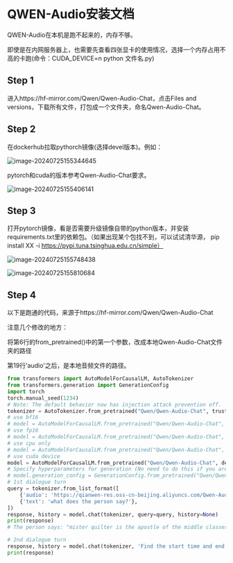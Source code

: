 # QWEN-Audio安装文档

QWEN-Audio在本机是跑不起来的，内存不够。

即使是在内网服务器上，也需要先查看四张显卡的使用情况，选择一个内存占用不高的卡跑(命令：CUDA_DEVICE=n python 文件名.py)

## Step 1 

进入https://hf-mirror.com/Qwen/Qwen-Audio-Chat，点击Files and versions，下载所有文件，打包成一个文件夹，命名Qwen-Audio-Chat。

## Step 2 

在dockerhub拉取pythorch镜像(选择devel版本)。例如：

![image-20240725155344645](C:\Users\jdsxj\AppData\Roaming\Typora\typora-user-images\image-20240725155344645.png)

pytorch和cuda的版本参考Qwen-Audio-Chat要求。

![image-20240725155406141](C:\Users\jdsxj\AppData\Roaming\Typora\typora-user-images\image-20240725155406141.png)

## Step 3 

打开pytorch镜像，看是否需要升级镜像自带的python版本，并安装requirements.txt里的依赖包。（如果出现某个包找不到，可以试试清华源， pip install XX -i https://pypi.tuna.tsinghua.edu.cn/simple）

![image-20240725155748438](C:\Users\jdsxj\AppData\Roaming\Typora\typora-user-images\image-20240725155748438.png)

![image-20240725155810684](C:\Users\jdsxj\AppData\Roaming\Typora\typora-user-images\image-20240725155810684.png)

## Step 4 

以下是跑通的代码，来源于https://hf-mirror.com/Qwen/Qwen-Audio-Chat

注意几个修改的地方：

将第6行的from_pretrained()中的第一个参数，改成本地Qwen-Audio-Chat文件夹的路径

第19行'audio'之后，是本地音频文件的路径。

```python
from transformers import AutoModelForCausalLM, AutoTokenizer
from transformers.generation import GenerationConfig
import torch
torch.manual_seed(1234)
# Note: The default behavior now has injection attack prevention off.
tokenizer = AutoTokenizer.from_pretrained("Qwen/Qwen-Audio-Chat", trust_remote_code=True)
# use bf16
# model = AutoModelForCausalLM.from_pretrained("Qwen/Qwen-Audio-Chat", device_map="auto", trust_remote_code=True, bf16=True).eval()
# use fp16
# model = AutoModelForCausalLM.from_pretrained("Qwen/Qwen-Audio-Chat", device_map="auto", trust_remote_code=True, fp16=True).eval()
# use cpu only
# model = AutoModelForCausalLM.from_pretrained("Qwen/Qwen-Audio-Chat", device_map="cpu", trust_remote_code=True).eval()
# use cuda device
model = AutoModelForCausalLM.from_pretrained("Qwen/Qwen-Audio-Chat", device_map="cuda", trust_remote_code=True).eval()
# Specify hyperparameters for generation (No need to do this if you are using transformers>4.32.0)
# model.generation_config = GenerationConfig.from_pretrained("Qwen/Qwen-Audio-Chat", trust_remote_code=True)
# 1st dialogue turn
query = tokenizer.from_list_format([
    {'audio': 'https://qianwen-res.oss-cn-beijing.aliyuncs.com/Qwen-Audio/1272-128104-0000.flac'}, # Either a local path or an url
    {'text': 'what does the person say?'},
])
response, history = model.chat(tokenizer, query=query, history=None)
print(response)
# The person says: "mister quilter is the apostle of the middle classes and we are glad to welcome his gospel".

# 2nd dialogue turn
response, history = model.chat(tokenizer, 'Find the start time and end time of the word "middle classes"', history=history)
print(response)

```

